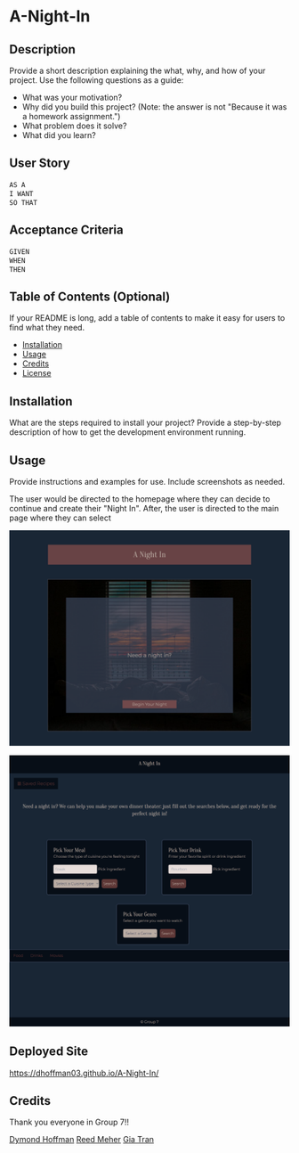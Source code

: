 # A-Night-In
## Description

Provide a short description explaining the what, why, and how of your project. Use the following questions as a guide:


- What was your motivation?
- Why did you build this project? (Note: the answer is not "Because it was a homework assignment.")
- What problem does it solve?
- What did you learn?



## User Story

```
AS A 
I WANT 
SO THAT 
```

## Acceptance Criteria 

```
GIVEN 
WHEN
THEN
```

## Table of Contents (Optional)

If your README is long, add a table of contents to make it easy for users to find what they need.

- [Installation](#installation)
- [Usage](#usage)
- [Credits](#credits)
- [License](#license)

## Installation

What are the steps required to install your project? Provide a step-by-step description of how to get the development environment running.

## Usage

Provide instructions and examples for use. Include screenshots as needed.

The user would be directed to the homepage where they can decide to continue and create their "Night In". After, the user is directed to the main page where they can select


![homepage background of cozy bed looking out a window](assests/images/homepage.png)

![mainpage with three options to choose a drink, meal, and movie genre](assests/images/mainpage.png)


## Deployed Site
https://dhoffman03.github.io/A-Night-In/

## Credits

Thank you everyone in Group 7!!

[Dymond Hoffman](https://github.com/dhoffman03)
[Reed Meher](https://github.com/archonology)
[Gia Tran](https://github.com/gt1222)


